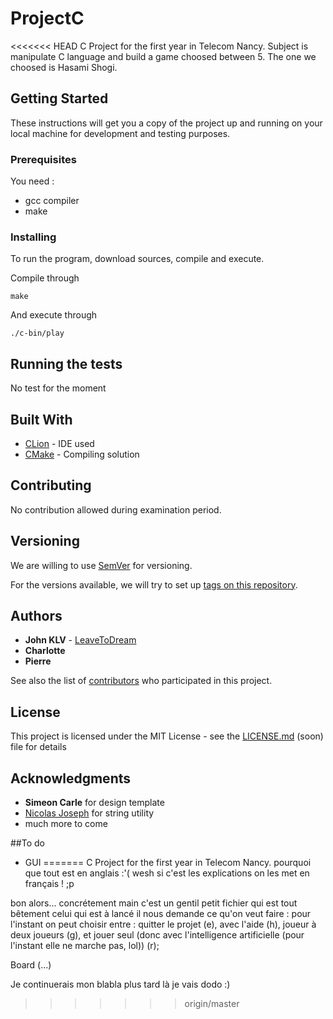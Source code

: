# ProjectC
<<<<<<< HEAD
C Project for the first year in Telecom Nancy. 
Subject is manipulate C language and build a game choosed between 5. The one we choosed is Hasami Shogi.

## Getting Started

These instructions will get you a copy of the project up and running on your local machine for development and testing purposes. 

### Prerequisites

You need :

* gcc compiler
* make


### Installing

To run the program, download sources, compile and execute.

Compile through 

```
make
```

And execute through

```
./c-bin/play
```


## Running the tests

No test for the moment


## Built With

* [CLion](https://www.jetbrains.com/clion/) - IDE used
* [CMake](https://cmake.org/) - Compiling solution

## Contributing

No contribution allowed during examination period.

## Versioning

We are willing to use [SemVer](http://semver.org/) for versioning.

For the versions available, we will try to set up [tags on this repository](https://github.com/ProjectC/tags). 

## Authors

* **John KLV** - [LeaveToDream](https://github.com/LeaveToDream)
* **Charlotte**
* **Pierre**

See also the list of [contributors](https://github.com/ProjectC/contributors) who participated in this project.

## License

This project is licensed under the MIT License - see the [LICENSE.md](LICENSE.md) (soon) file for details

## Acknowledgments

* **Simeon Carle** for design template
* [Nicolas Joseph](http://nicolasj.developpez.com/articles/libc/string/) for string utility
* much more to come

##To do 
* GUI
=======
C Project for the first year in Telecom Nancy.
pourquoi que tout est en anglais :'( wesh si c'est les explications on les met en français ! ;p

bon alors... concrétement
main c'est un gentil petit fichier qui est tout bêtement celui qui est à lancé
il nous demande ce qu'on veut faire : pour l'instant on peut choisir entre :
	quitter le projet (e),
	avec l'aide (h),
	joueur à deux joueurs (g),
	et jouer seul (donc avec l'intelligence artificielle (pour l'instant elle ne marche pas, lol)) (r);


Board (...)


Je continuerais mon blabla plus tard là je vais dodo :)
>>>>>>> origin/master
